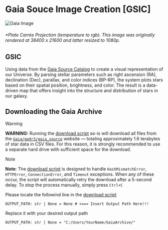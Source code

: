 # Gaia Souce Image Creation [GSIC]

![Gaia Image](images/plate_carree_bp_rp_to_kelvin_coloring.png)
###### **Plate Carrée Projection (temperature to rgb). This image was originally rendered at 38400 x 21600 and latter resized to 1080p*.

## GSIC
Using data from the [Gaia Source Catalog](http://cdn.gea.esac.esa.int/Gaia/gedr3/gaia_source/) to create a visual representation of our Universe. By parsing stellar parameters such as right ascension (RA), declination (Dec), parallax, and color indices (BP-RP), the system plots stars based on their spatial position, brightness, and color. The result is a data-driven map that offers insight into the structure and distribution of stars in our galaxy.

## Downloading the Gaia Archive
> [!Warning]
> **WARNING:** Running the [download script](scripts/download.py) as-is will download all files from the [`Gaia/gedr3/gaia_source`](http://cdn.gea.esac.esa.int/Gaia/gedr3/gaia_source/) website — totaling approximately 1.6 terabytes of star data in CSV files. For this reason, it is strongly recommended to use a separate hard drive with sufficient space for the download.

> [!Note]
> **Note**: The [download script](scripts/download.py) is designed to handle `HashMismatchError`, `HTTPError`, `ConnectionError`, and `Timeout` exceptions. When any of these occur, the script will automatically retry the download after a 5-second delay. To stop the process manually, simply press `Ctrl+C`

Please locate the followind line in the [download script](scripts/download.py)
```
OUTPUT_PATH: str | None = None # <=== Insert Output Path Here!!!
```
Replace it with your desired output path
```
OUTPUT_PATH: str | None = "C:/Users/YourName/GaiaArchive/"
```
